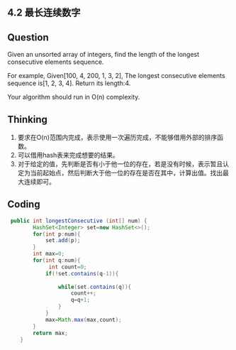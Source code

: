 ## 4.2 最长连续数字

## Question

Given an unsorted array of integers, find the length of the longest consecutive elements sequence.

For example,
Given[100, 4, 200, 1, 3, 2],
The longest consecutive elements sequence is[1, 2, 3, 4]. Return its length:4.

Your algorithm should run in O(n) complexity.



## Thinking

1. 要求在O(n)范围内完成，表示使用一次遍历完成，不能够借用外部的排序函数。
2. 可以借用hash表来完成想要的结果。
3. 对于给定的值，先判断是否有小于他一位的存在，若是没有时候，表示暂且认定为当前起始点，然后判断大于他一位的存在是否在其中，计算出值。找出最大连续即可。



## Coding

```java
 public int longestConsecutive (int[] num) {
        HashSet<Integer> set=new HashSet<>();
        for(int p:num){
            set.add(p);
        }
        int max=0;
        for(int q:num){
             int count=0;
            if(!set.contains(q-1)){
               
                while(set.contains(q)){
                    count++;
                    q=q+1;
                }
            }
            max=Math.max(max,count);
        }
        return max;
    }

```


